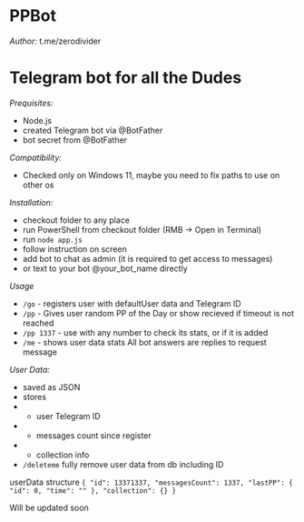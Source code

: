 # PPBot
*Author:* t.me/zerodivider

# Telegram bot for all the Dudes

*Prequisites:*
- Node.js
- created Telegram bot via @BotFather
- bot secret from @BotFather

*Compatibility:*
- Checked only on Windows 11, maybe you need to fix paths to use on other os

*Installation:*
- checkout folder to any place
- run PowerShell from checkout folder (RMB -> Open in Terminal)
- run `node app.js`
- follow instruction on screen
- add bot to chat as admin (it is required to get access to messages)
- or text to your bot @your_bot_name directly

*Usage*
- `/go` - registers user with defaultUser data and Telegram ID
- `/pp` - Gives user random PP of the Day or show recieved if timeout is not reached
- `/pp 1337` - use with any number to check its stats, or if it is added
- `/me` - shows user data stats 
All bot answers are replies to request message

*User Data:*
- saved as JSON
- stores 
- - user Telegram ID
- - messages count since register
- - collection info
- `/deleteme` fully remove user data from db including ID

userData structure
    ```{
      "id": 13371337,
      "messagesCount": 1337,
      "lastPP": {
        "id": 0,
        "time": ""
      },
      "collection": {}
    }```


Will be updated soon


